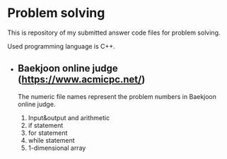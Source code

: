 Problem solving
========================

This is repository of my submitted answer code files for problem solving.

Used programming language is C++.

- Baekjoon online judge (https://www.acmicpc.net/)
  -------------------------------------------------
  The numeric file names represent the problem numbers in Baekjoon online judge.
  
  1. Input&output and arithmetic
  2. if statement
  3. for statement
  4. while statement
  5. 1-dimensional array